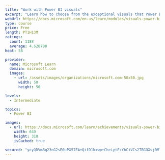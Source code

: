 ```yaml
---
title: "Work with Power BI visuals"
excerpt: "Learn how to choose from the exceptional visuals that Power BI makes available to you. Formatting visuals will direct the user’s attention to exactly where you want it, while helping to make the visual easier to read and interpret. You will also learn about how to use key performance indicators (KPIs)."
webUrl: https://docs.microsoft.com/en-us/learn/modules/visuals-power-bi/
type: course
price: Free
length: PT1H13M
ratings:
  count: 1188
  average: 4.628788
heat: 58

provider:
  name: Microsoft Learn
  domain: microsoft.com
  images:
    - url: /assets/images/organizations/microsoft.com-50x50.jpg
      width: 50
      height: 50

levels:
  - Intermediate

topics:
  - Power BI

images:
  - url: https://docs.microsoft.com/learn/achievements/visuals-power-bi-social.png
    width: 640
    height: 318
    isCached: true

secured: "ycyQDVm8q23nG2sE0uPX57FA+QifD1kxwp+CheLytFzYbCiVCs2TBGOXsj0Mlu/7q7zx6nNXNHsTcXc+n9uI24bpyU4+CNMrSPjHbrNDrWFzFgfFzx0PVSGyLrgqdBf+IaXVw8/qeX3srH+b4neducyLI9dJxBExCZuAzRnpoDk6VZiWd+yZBvgUPPBgq+RBiD4tBb1ntzMDkQgAohnffvhCIBjTnB5zHihHrD0pBOt5F0REcAOF/vmzw3C/89z231cLtzrUezEt9RC/gwFuUhM2OjvpUQjz4qGJUzOTJ3bdVgI7Cdbfz1swCITbignvIMO9DzhnbjSq7V+NjiDE+RadxJe56bsqnCoGAp4au2OzuakZ8egZKth+DSzsjIYH5PPKyKiTIupmdtlJLzS05dhR446+RYkbup58vvJ3ab8=;A6cNagbRJzSr6ryEoQs+wA=="
---
```


